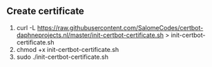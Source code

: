 ## Create certificate
1. curl -L https://raw.githubusercontent.com/SalomeCodes/certbot-daphneprojects.nl/master/init-certbot-certificate.sh > init-certbot-certificate.sh
2. chmod +x init-certbot-certificate.sh
3. sudo ./init-certbot-certificate.sh
